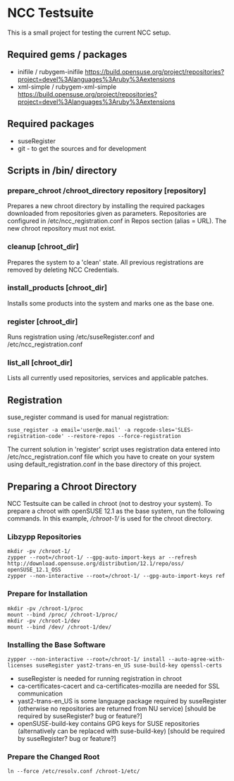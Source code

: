 # NCC Testsuite #

This is a small project for testing the current NCC setup.

## Required gems / packages ##

* inifile / rubygem-inifile https://build.opensuse.org/project/repositories?project=devel%3Alanguages%3Aruby%3Aextensions
* xml-simple / rubygem-xml-simple https://build.opensuse.org/project/repositories?project=devel%3Alanguages%3Aruby%3Aextensions

## Required packages ##

* suseRegister
* git - to get the sources and for development

## Scripts in /bin/ directory ##

### prepare_chroot /chroot_directory repository [repository] ###

Prepares a new chroot directory by installing the required packages downloaded
from repositories given as parameters. Repositories are configured in
/etc/ncc_registration.conf in Repos section (alias = URL). The new chroot
repository must not exist.

### cleanup [chroot_dir] ###

Prepares the system to a 'clean' state. All previous registrations are removed
by deleting NCC Credentials.

### install_products [chroot_dir] ###

Installs some products into the system and marks one as the base one.

### register [chroot_dir] ###

Runs registration using /etc/suseRegister.conf and /etc/ncc_registration.conf

### list_all [chroot_dir] ###

Lists all currently used repositories, services and applicable patches.

## Registration ##

suse_register command is used for manual registration:

    suse_register -a email='user@e.mail' -a regcode-sles='SLES-registration-code' --restore-repos --force-registration

The current solution in 'register' script uses registration data entered into
/etc/ncc_registration.conf file which you have to create on your system using
default_registration.conf in the base directory of this project.

## Preparing a Chroot Directory ##

NCC Testsuite can be called in chroot (not to destroy your system). To prepare
a chroot with openSUSE 12.1 as the base system, run the following commands.
In this example, */chroot-1/* is used for the chroot directory.

### Libzypp Repositories ###

    mkdir -pv /chroot-1/
    zypper --root=/chroot-1/ --gpg-auto-import-keys ar --refresh http://download.opensuse.org/distribution/12.1/repo/oss/ openSUSE_12.1_OSS
    zypper --non-interactive --root=/chroot-1/ --gpg-auto-import-keys ref

### Prepare for Installation ###

    mkdir -pv /chroot-1/proc
    mount --bind /proc/ /chroot-1/proc/
    mkdir -pv /chroot-1/dev
    mount --bind /dev/ /chroot-1/dev/

### Installing the Base Software ####

    zypper --non-interactive --root=/chroot-1/ install --auto-agree-with-licenses suseRegister yast2-trans-en_US suse-build-key openssl-certs

* suseRegister is needed for running registration in chroot
* ca-certificates-cacert and ca-certificates-mozilla are needed for SSL communication
* yast2-trans-en_US is some language package required by suseRegister (otherwise no repositories are returned from NU service) [should be required by suseRegister? bug or feature?]
* openSUSE-build-key contains GPG keys for SUSE repositories (alternatively can be replaced with suse-build-key) [should be required by suseRegister? bug or feature?]

### Prepare the Changed Root ###

    ln --force /etc/resolv.conf /chroot-1/etc/
